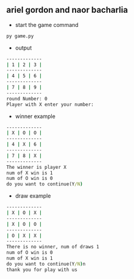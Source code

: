 ## ariel gordon and naor bacharlia

* start the game command
```cmd
py game.py
```

* output

```cmd
-------------
| 1 | 2 | 3 |
-------------
| 4 | 5 | 6 |
-------------
| 7 | 8 | 9 |
-------------
round Number: 0
Player with X enter your number:
```


* winner example

```cmd
-------------
| X | O | O |
-------------
| 4 | X | 6 |
-------------
| 7 | 8 | X |
-------------
The winner is player X
num of X win is 1
num of O win is 0
do you want to continue(Y/N)
```


* draw example

```cmd
-------------
| X | O | X |
-------------
| X | O | O |
-------------
| O | X | X |
-------------
There is no winner, num of draws 1
num of O win is 0
num of X win is 1
do you want to continue(Y/N)n
thank you for play with us
```


